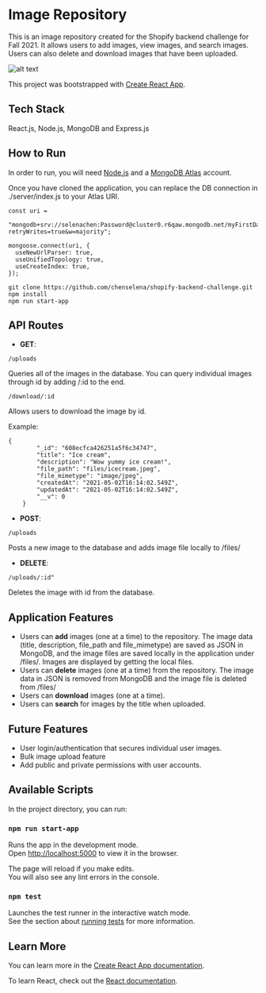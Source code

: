 # Image Repository

This is an image repository created for the Shopify backend challenge for Fall 2021. It allows users to add images, view images, and search images. Users can also delete and download images that have been uploaded.

![alt text](https://github.com/chenselena/shopify-backend-challenge/blob/main/screenshots/Screen%20Shot%202021-05-03%20at%2016.17.27.png)

This project was bootstrapped with [Create React App](https://github.com/facebook/create-react-app).

## Tech Stack

React.js, Node.js, MongoDB and Express.js

## How to Run

In order to run, you will need [Node.js](https://nodejs.org/en/) and a [MongoDB Atlas](https://www.mongodb.com/cloud/atlas) account.

Once you have cloned the application, you can replace the DB connection in ./server/index.js to your Atlas URI.

```
const uri =
  "mongodb+srv://selenachen:Password@cluster0.r6qaw.mongodb.net/myFirstDatabase?retryWrites=true&w=majority";

mongoose.connect(uri, {
  useNewUrlParser: true,
  useUnifiedTopology: true,
  useCreateIndex: true,
});
```

```
git clone https://github.com/chenselena/shopify-backend-challenge.git
npm install
npm run start-app
```

## API Routes

- **GET**:

```
/uploads
```
Queries all of the images in the database. You can query individual images through id by adding /:id to the end.

```
/download/:id
```
Allows users to download the image by id.

Example:
```
{
        "_id": "608ecfca426251a5f6c34747",
        "title": "Ice cream",
        "description": "Wow yummy ice cream!",
        "file_path": "files/icecream.jpeg",
        "file_mimetype": "image/jpeg",
        "createdAt": "2021-05-02T16:14:02.549Z",
        "updatedAt": "2021-05-02T16:14:02.549Z",
        "__v": 0
    }
```

- **POST**:
```
/uploads
```
Posts a new image to the database and adds image file locally to /files/

- **DELETE**:
```
/uploads/:id"
```
Deletes the image with id from the database.

## Application Features

- Users can **add** images (one at a time) to the repository. The image data (title, description, file_path and file_mimetype) are saved as JSON in MongoDB, and the image files are saved locally in the application under /files/. Images are displayed by getting the local files.
- Users can **delete** images (one at a time) from the repository. The image data in JSON is removed from MongoDB and the image file is deleted from /files/
- Users can **download** images (one at a time).
- Users can **search** for images by the title when uploaded.

## Future Features

- User login/authentication that secures individual user images.
- Bulk image upload feature
- Add public and private permissions with user accounts.

## Available Scripts

In the project directory, you can run:

### `npm run start-app`

Runs the app in the development mode.\
Open [http://localhost:5000](http://localhost:5000) to view it in the browser.

The page will reload if you make edits.\
You will also see any lint errors in the console.

### `npm test`

Launches the test runner in the interactive watch mode.\
See the section about [running tests](https://facebook.github.io/create-react-app/docs/running-tests) for more information.

## Learn More

You can learn more in the [Create React App documentation](https://facebook.github.io/create-react-app/docs/getting-started).

To learn React, check out the [React documentation](https://reactjs.org/).

